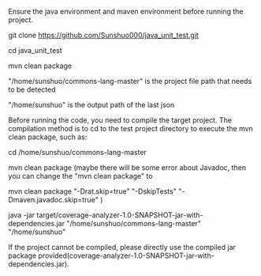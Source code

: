 Ensure the java environment and maven environment before running the project.

git clone https://github.com/Sunshuo000/java_unit_test.git

cd java_unit_test

mvn clean package

"/home/sunshuo/commons-lang-master" is the project file path that needs to be detected

"/home/sunshuo" is the output path of the last json

Before running the code, you need to compile the target project. The compilation method is to cd to the test project directory to execute the mvn clean package, such as:

cd /home/sunshuo/commons-lang-master

mvn clean package   (maybe there will be some error about Javadoc, then you can change the "mvn clean package" to 

mvn clean package "-Drat.skip=true" "-DskipTests" "-Dmaven.javadoc.skip=true" )

java -jar target/coverage-analyzer-1.0-SNAPSHOT-jar-with-dependencies.jar "/home/sunshuo/commons-lang-master" "/home/sunshuo"

If the project cannot be compiled, please directly use the compiled jar package provided(coverage-analyzer-1.0-SNAPSHOT-jar-with-dependencies.jar).
